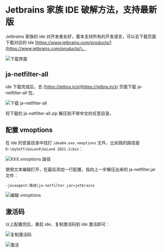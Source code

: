 # Jetbrains 家族 IDE 破解方法，支持最新版


<!-- author： xiaobinqt -->
<!-- email： xiaobinqt@163.com -->
<!-- https://xiaobinqt.github.io -->
<!-- https://www.xiaobinqt.cn -->


Jetbrains 家族的 ide 对开发者友好，基本支持所有的开发语言，可以去下载页面下载对应的
ide [https://www.jetbrains.com/products/](https://www.jetbrains.com/products/)。

![下载界面](https://cdn.xiaobinqt.cn/xiaobinqt.io/20220514/c0a16a951c564d6491babdcb55f7cc3d.png?imageView2/0/q/75|watermark/2/text/eGlhb2JpbnF0/font/dmlqYXlh/fontsize/1000/fill/IzVDNUI1Qg==/dissolve/52/gravity/SouthEast/dx/15/dy/15 '下载界面')

## ja-netfilter-all

ide 下载完成后，去 [https://jetbra.in/s](https://jetbra.in/s) 页面下载 ja-netfilter-all 包，

![下载 ja-netfilter-all](https://cdn.xiaobinqt.cn/xiaobinqt.io/20220514/e0477d633ba144c0833db3d63791925a.png?imageView2/0/q/75|watermark/2/text/eGlhb2JpbnF0/font/dmlqYXlh/fontsize/1000/fill/IzVDNUI1Qg==/dissolve/52/gravity/SouthEast/dx/15/dy/15 '下载 ja-netfilter-all')

将下载的 ja-netfilter-all.zip 解压到不带中文的任意目录，

## 配置 vmoptions

在 ide 的安装目录中找打 `idea64.exe.vmoptions` 文件，比如我的路径是 `D:\mySoft\GoLand\GoLand 2021.1\bin`：

![XXX.vmoptions 路径](https://cdn.xiaobinqt.cn/xiaobinqt.io/20220514/98a21e1f84c743e48c17c19759f23e4b.png?imageView2/0/q/75|watermark/2/text/eGlhb2JpbnF0/font/dmlqYXlh/fontsize/1000/fill/IzVDNUI1Qg==/dissolve/52/gravity/SouthEast/dx/15/dy/15 'XXX.vmoptions 路径')

使用文本编辑打开，在最后添加一行配置，指向上一步解压出来的 ja-netfilter.jar 文件：

```shell
-javaagent:路径\ja-netfilter.jar=jetbrains
```

![编辑 vmoptions](https://cdn.xiaobinqt.cn/xiaobinqt.io/20220514/9adab854b2344ca0815f28ddd3f552bd.png?imageView2/0/q/75|watermark/2/text/eGlhb2JpbnF0/font/dmlqYXlh/fontsize/1000/fill/IzVDNUI1Qg==/dissolve/52/gravity/SouthEast/dx/15/dy/15 '编辑 vmoptions')

## 激活码

以上配置完后，重启 ide，复制激活码到 ide 激活即可：

![复制激活码](https://cdn.xiaobinqt.cn/xiaobinqt.io/20220514/e1101a3f6aa14d99a2f10a71dd37b333.png?imageView2/0/q/75|watermark/2/text/eGlhb2JpbnF0/font/dmlqYXlh/fontsize/1000/fill/IzVDNUI1Qg==/dissolve/52/gravity/SouthEast/dx/15/dy/15 '复制激活码')

![激活](https://cdn.xiaobinqt.cn/xiaobinqt.io/20220514/16ccd8c33c24495aaabf521cdcc39e4c.png?imageView2/0/q/75|watermark/2/text/eGlhb2JpbnF0/font/dmlqYXlh/fontsize/1000/fill/IzVDNUI1Qg==/dissolve/52/gravity/SouthEast/dx/15/dy/15 '激活')

[//]: # (## 参考)

[//]: # ()
[//]: # (+ [https://springboot.io/t/topic/4592]&#40;https://springboot.io/t/topic/4592&#41;)







